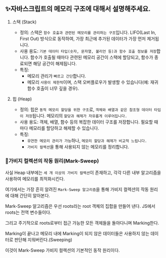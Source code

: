 ## ✨자바스크립트의 메모리 구조에 대해서 설명해주세요.

1. 스택 (Stack)

   - 정의: 스택은 `함수 호출과 관련된 메모리를 관리하는 구조`입니다. LIFO(Last In, First Out) 방식으로 동작하여, 가장 최근에 추가된 데이터가 가장 먼저 제거됩니다.
   - 사용 용도: `기본 데이터 타입(숫자, 문자열, 불리언 등)과 함수 호출 정보를 저장`합니다. 함수가 호출될 때마다 관련된 메모리 공간이 스택에 할당되고, 함수가 종료되면 해당 공간이 해제됩니다.
   - 특징:
     - 메모리 관리가 `빠르고 간단`합니다.
     - 메모리 `사용이 제한적`이며, 스택 오버플로우가 발생할 수 있습니다(예: 재귀 함수 호출이 너무 깊을 경우).

2. 힙 (Heap)
   - 정의: 힙은 `동적 메모리 할당을 위한 구조`로, `객체와 배열과 같은 참조형 데이터 타입이 저장`됩니다. 메모리의 `할당과 해제가 자유롭게 이루어집니다.`
   - 사용 용도: 객체, 배열, 함수 등의 복잡한 데이터 구조를 저장합니다. 필요할 때마다 메모리를 할당하고 해제할 수 있습니다.
   - 특징:
     - `유연한 메모리 관리가 가능`하나, `메모리 할당과 해제가 비교적 느립니다.`
     - `가비지 컬렉션`을 통해 사용되지 않는 메모리를 정리합니다.

### 🤔가비지 컬렉션의 작동 원리(Mark-Sweep)

사실 Heap 내부에는 `세 개 이상의 가비지 컬렉션`이 존재하고, 각각 다른 내부 알고리즘을 사용하여 메모리를 최적화시킨다.

여기에서는 가장 흔히 알려진 `Mark-Sweep 알고리즘`을 통해 가비지 컬렉션의 작동 원리에 대해 간단히 알아본다.

Mark-Sweep 알고리즘은 우선 roots라는 root 객체의 집합을 만들어 낸다. JS에서 roots는 전역 변수들이다.

그리고 주기적으로 roots로부터 접근 가능한 모든 객체들을 돌아다니며 Marking한다.

Marking이 끝나고 메모리 내에 Marking이 되지 않은 데이터들은 사용하지 않는 데이터로 판단해 지워버린다.(Sweeping)

이것이 Mark-Sweep 가비지 컬렉션의 기본적인 동작 원리이다.
